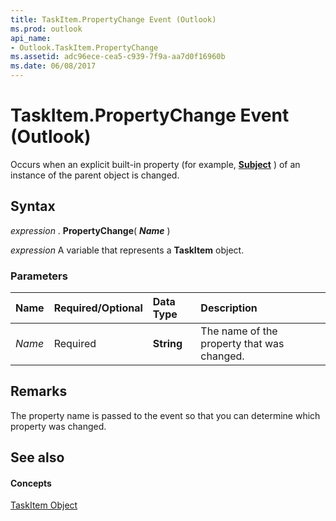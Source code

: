 ```yaml
---
title: TaskItem.PropertyChange Event (Outlook)
ms.prod: outlook
api_name:
- Outlook.TaskItem.PropertyChange
ms.assetid: adc96ece-cea5-c939-7f9a-aa7d0f16960b
ms.date: 06/08/2017
---
```



# TaskItem.PropertyChange Event (Outlook)

Occurs when an explicit built-in property (for example,  **[Subject](Outlook.TaskItem.Subject.md)** ) of an instance of the parent object is changed.


## Syntax

 _expression_ . **PropertyChange**( **_Name_** )

 _expression_ A variable that represents a **TaskItem** object.


### Parameters



|**Name**|**Required/Optional**|**Data Type**|**Description**|
|:-----|:-----|:-----|:-----|
| _Name_|Required| **String**|The name of the property that was changed.|

## Remarks

The property name is passed to the event so that you can determine which property was changed.


## See also


#### Concepts


[TaskItem Object](Outlook.TaskItem.md)

